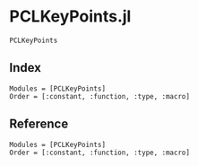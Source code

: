 # PCLKeyPoints.jl

```@docs
PCLKeyPoints
```

## Index

```@index
Modules = [PCLKeyPoints]
Order = [:constant, :function, :type, :macro]
```

## Reference

```@autodocs
Modules = [PCLKeyPoints]
Order = [:constant, :function, :type, :macro]
```
